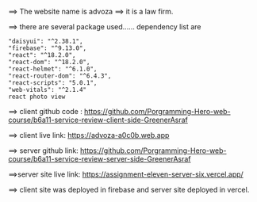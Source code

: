 ==> The website name is advoza
==> it is a law firm.

==> there are several package used......
        dependency list are 

  
    "daisyui": "^2.38.1",
    "firebase": "^9.13.0",
    "react": "^18.2.0",
    "react-dom": "^18.2.0",
    "react-helmet": "^6.1.0",
    "react-router-dom": "^6.4.3",
    "react-scripts": "5.0.1",
    "web-vitals": "^2.1.4"
    react photo view
  






==> client github code :
https://github.com/Porgramming-Hero-web-course/b6a11-service-review-client-side-GreenerAsraf

==> client live link: 
https://advoza-a0c0b.web.app

==> server github link:
https://github.com/Porgramming-Hero-web-course/b6a11-service-review-server-side-GreenerAsraf

==>server site live link: 
https://assignment-eleven-server-six.vercel.app/

==> client site was deployed in firebase and server site deployed in vercel.
